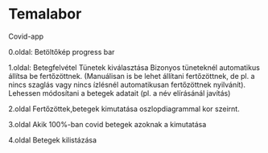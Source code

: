 # Temalabor

Covid-app

0.oldal:
Betöltőkép progress bar

1.oldal:
Betegfelvétel
Tünetek kiválasztása
Bizonyos tüneteknél automatikus állítsa be fertőzöttnek. (Manuálisan is be lehet állítani fertőzöttnek, de pl. a nincs szaglás vagy nincs ízlésnél automatikusan fertőzöttnek nyilvánít).
Lehessen módosítani a betegek adatait (pl. a név elírásánál javítás)

2.oldal
Fertőzöttek,betegek kimutatása oszlopdiagrammal kor szeirnt.

3.oldal
Akik 100%-ban covid betegek azoknak a kimutatása

4.oldal
Betegek kilistázása
